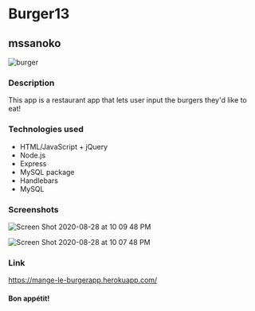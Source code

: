 
# Burger13

## mssanoko 

![burger](https://user-images.githubusercontent.com/61078512/91626471-52f20d00-e97d-11ea-8d9a-1dc959ecc0fa.png)

### Description

This app is a restaurant app that lets user input the burgers they'd like to eat! 

### Technologies used 

 * HTML/JavaScript + jQuery
 * Node.js
 * Express
 * MySQL package
 * Handlebars
 * MySQL

### Screenshots

![Screen Shot 2020-08-28 at 10 09 48 PM](https://user-images.githubusercontent.com/61078512/91626352-68b30280-e97c-11ea-815e-cf5b5dfb63fe.png)

![Screen Shot 2020-08-28 at 10 07 48 PM](https://user-images.githubusercontent.com/61078512/91626354-694b9900-e97c-11ea-821a-a49b564ae924.png)

### Link 

https://mange-le-burgerapp.herokuapp.com/


#### Bon appétit!
